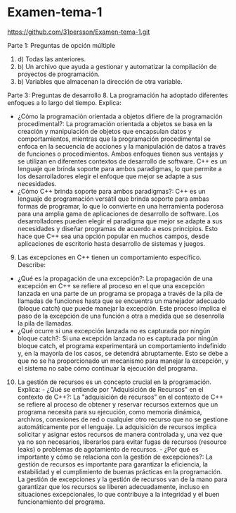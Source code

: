 # Examen-tema-1
https://github.com/31persson/Examen-tema-1.git

Parte 1: Preguntas de opción múltiple
  1. d) Todas las anteriores.
  2. b) Un archivo que ayuda a gestionar y automatizar la compilación de proyectos de programación.
  3. b) Variables que almacenan la dirección de otra variable.

Parte 3: Preguntas de desarrollo
  8. La programación ha adoptado diferentes enfoques a lo largo del tiempo. Explica:
  - ¿Cómo la programación orientada a objetos difiere de la programación procedimental?: La programación orientada a objetos se basa en la creación y manipulación de objetos 
    que encapsulan datos y comportamientos, mientras que la programación procedimental se enfoca en la secuencia de acciones y la manipulación de datos a través de funciones o 
    procedimientos. Ambos enfoques tienen sus ventajas y se utilizan en diferentes contextos de desarrollo de software. C++ es un lenguaje que brinda soporte para ambos 
    paradigmas, lo que permite a los desarrolladores elegir el enfoque que mejor se adapte a sus necesidades.
  - ¿Cómo C++ brinda soporte para ambos paradigmas?: C++ es un lenguaje de programación versátil que brinda soporte para ambas formas de programar, lo que lo convierte en una 
    herramienta poderosa para una amplia gama de aplicaciones de desarrollo de software. Los desarrolladores pueden elegir el paradigma que mejor se adapte a sus necesidades y 
    diseñar programas de acuerdo a esos principios. Esto hace que C++ sea una opción popular en muchos campos, desde aplicaciones de escritorio hasta desarrollo de sistemas y 
    juegos.
  9. Las excepciones en C++ tienen un comportamiento específico. Describe:
  - ¿Qué es la propagación de una excepción?: La propagación de una excepción en C++ se refiere al proceso en el que una excepción lanzada en una parte de un programa se 
    propaga a través de la pila de llamadas de funciones hasta que se encuentra un manejador adecuado (bloque catch) que puede manejar la excepción. Este proceso implica el 
    paso de la excepción de una función a otra a medida que se desenrolla la pila de llamadas.
  - ¿Qué ocurre si una excepción lanzada no es capturada por ningún bloque catch?: Si una excepción lanzada no es capturada por ningún bloque catch, el programa experimentará 
    un comportamiento indefinido y, en la mayoría de los casos, se detendrá abruptamente. Esto se debe a que no se ha proporcionado un mecanismo para manejar la excepción, y 
    el sistema no sabe cómo continuar la ejecución del programa.
  10. La gestión de recursos es un concepto crucial en la programación. Explica:
    - ¿Qué se entiende por "Adquisición de Recursos" en el contexto de C++?: La "adquisición de recursos" en el contexto de C++ se refiere al proceso de obtener y reservar 
      recursos externos que un programa necesita para su ejecución, como memoria dinámica, archivos, conexiones de red o cualquier otro recurso que no se gestione 
      automáticamente por el lenguaje. La adquisición de recursos implica solicitar y asignar estos recursos de manera controlada y, una vez que ya no son necesarios, 
      liberarlos para evitar fugas de recursos (resource leaks) o problemas de agotamiento de recursos.
    - ¿Por qué es importante y cómo se relaciona con la gestión de excepciones?:  La gestión de recursos es importante para garantizar la eficiencia, la estabilidad y el 
      cumplimiento de buenas prácticas en la programación. La gestión de excepciones y la gestión de recursos van de la mano para garantizar que los recursos se liberen 
      adecuadamente, incluso en situaciones excepcionales, lo que contribuye a la integridad y el buen funcionamiento del programa.
